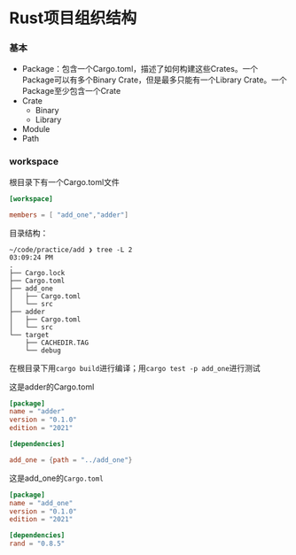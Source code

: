# Rust项目组织结构

### 基本

- Package：包含一个Cargo.toml，描述了如何构建这些Crates。一个Package可以有多个Binary Crate，但是最多只能有一个Library Crate。一个Package至少包含一个Crate
- Crate
  - Binary
  - Library
- Module
- Path

### workspace

根目录下有一个Cargo.toml文件

```toml
[workspace]

members = [ "add_one","adder"]
```

目录结构：

```
~/code/practice/add ❯ tree -L 2                                                                                                                                                                    03:09:24 PM
.
├── Cargo.lock
├── Cargo.toml
├── add_one
│   ├── Cargo.toml
│   └── src
├── adder
│   ├── Cargo.toml
│   └── src
└── target
    ├── CACHEDIR.TAG
    └── debug
```

在根目录下用`cargo build`进行编译；用`cargo test -p add_one`进行测试

这是adder的Cargo.toml

```toml
[package]
name = "adder"
version = "0.1.0"
edition = "2021"

[dependencies]

add_one = {path = "../add_one"}
```

这是add_one的`Cargo.toml`

```toml
[package]
name = "add_one"
version = "0.1.0"
edition = "2021"

[dependencies]
rand = "0.8.5"
```

